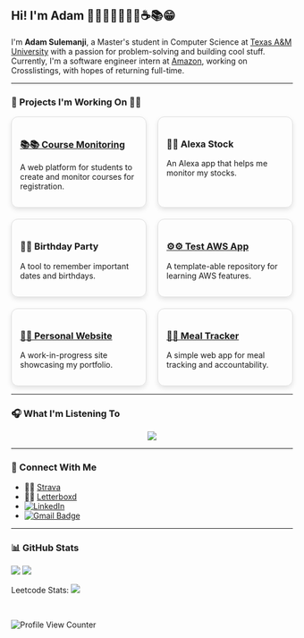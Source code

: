 ## Hi! I'm Adam 👋🦒🌮🏌️‍♂️🎾🎺☕️📚😁

I'm **Adam Sulemanji**, a Master's student in Computer Science at [Texas A&M University](https://engineering.tamu.edu/cse/index.html) with a passion for problem-solving and building cool stuff. Currently, I'm a software engineer intern at [Amazon](https://www.amazon.com/b?ie=UTF8&node=14770868011), working on Crosslistings, with hopes of returning full-time.

---

### 🌟 Projects I'm Working On 👨‍💻

<div style="display: grid; grid-template-columns: 1fr 1fr; gap: 20px;">
  <div style="border-radius: 12px; padding: 15px; box-shadow: 0 4px 8px rgba(0, 0, 0, 0.1); border: 1px solid #ddd;">
    <h3><a href="https://github.com/adamsulemanji/CourseMonitoring">📚📚 Course Monitoring</a></h3>
    <p>A web platform for students to create and monitor courses for registration.</p>
  </div>

  <div style="border-radius: 12px; padding: 15px; box-shadow: 0 4px 8px rgba(0, 0, 0, 0.1); border: 1px solid #ddd;">
    <h3>🤖🤖 Alexa Stock</h3>
    <p>An Alexa app that helps me monitor my stocks.</p>
  </div>

  <div style="border-radius: 12px; padding: 15px; box-shadow: 0 4px 8px rgba(0, 0, 0, 0.1); border: 1px solid #ddd;">
    <h3>🎉🎉 Birthday Party</h3>
    <p>A tool to remember important dates and birthdays.</p>
  </div>

  <div style="border-radius: 12px; padding: 15px; box-shadow: 0 4px 8px rgba(0, 0, 0, 0.1); border: 1px solid #ddd;">
    <h3><a href="https://github.com/adamsulemanji/test-aws-cdk-app">⚙️⚙️ Test AWS App</a></h3>
    <p>A template-able repository for learning AWS features.</p>
  </div>

  <div style="border-radius: 12px; padding: 15px; box-shadow: 0 4px 8px rgba(0, 0, 0, 0.1); border: 1px solid #ddd;">
    <h3><a href="https://github.com/adamsulemanji/PersonalWebsite">👨👨 Personal Website</a></h3>
    <p>A work-in-progress site showcasing my portfolio.</p>
  </div>

  <div style="border-radius: 12px; padding: 15px; box-shadow: 0 4px 8px rgba(0, 0, 0, 0.1); border: 1px solid #ddd;">
    <h3><a href="https://github.com/adamsulemanji/mealtracker">🥗🍟 Meal Tracker</a></h3>
    <p>A simple web app for meal tracking and accountability.</p>
  </div>
</div>

---

### 🎧 What I'm Listening To
<p style="display:flex;justify-content:center;">
  <a href='https://spotify-github-profile.kittinanx.com/api/view?uid=adamismee&redirect=true'>
    <img src='https://spotify-github-profile.kittinanx.com/api/view?uid=adamismee&cover_image=true&theme=default&show_offline=false&background_color=121212&interchange=false'>
  </a>
</p>

---

### 📲 Connect With Me
- 🏃💨 [Strava](https://www.strava.com/athletes/109469044)
- 🍿🎥 [Letterboxd](https://letterboxd.com/adamsulemanji/)
- [![LinkedIn](https://img.shields.io/badge/LinkedIn-0077B5?style=flat-square&logo=linkedin&logoColor=white)](https://www.linkedin.com/in/adamsulemanji/)
- [![Gmail Badge](https://img.shields.io/badge/-Gmail-c14438?style=flat-square&logo=Gmail&logoColor=white&link=mailto:adamsulemanji@tamu.edu)](mailto:adamsulemanji@tamu.edu)

---

### 📊 GitHub Stats
![](https://github-readme-stats.vercel.app/api?username=adamsulemanji&theme=default&hide_border=false&include_all_commits=false&count_private=false)
![](https://github-readme-stats.vercel.app/api/top-langs/?username=adamsulemanji&theme=default&hide_border=false&include_all_commits=false&count_private=false&layout=compact)

Leetcode Stats:
![](https://leetcard.jacoblin.cool/adamsulemanji?ext=heatmap)

<br/>



![Profile View Counter](https://komarev.com/ghpvc/?username=adamsulemanji)
